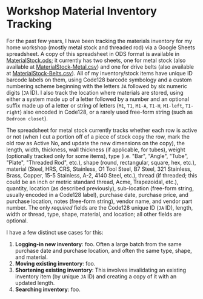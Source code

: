 # Workshop Material Inventory Tracking

For the past few years, I have been tracking the materials inventory for my home workshop (mostly metal stock and threaded rod) via a Google Sheets spreadsheet. A copy of this spreadsheet in ODS format is available in [MaterialStock.ods](./MaterialStock.ods); it currently has two sheets, one for metal stock (also available at [MaterialStock-Metal.csv](./MaterialStock-Metal.csv)) and one for drive belts (also available at [MaterialStock-Belts.csv](./MaterialStock-Belts.csv)). All of my inventory/stock items have unique ID barcode labels on them, using Code128 barcode symbology and a custom numbering scheme beginning with the letters `JA` followed by six numeric digits (`JA` ID). I also track the location where materials are stored, using either a system made up of a letter followed by a number and an optional suffix made up of a letter or string of letters (`M1`, `T1`, `M1-A`, `T1-H`, `M1-left`, `T1-right`) also encoded in Code128, or a rarely used free-form string (such as `Bedroom closet`).

The spreadsheet for metal stock currently tracks whether each row is active or not (when I cut a portion off of a piece of stock copy the row, mark the old row as Active No, and update the new dimensions on the copy), the length, width, thickness, wall thickness (if applicable, for tubes), weight (optionally tracked only for some items), type (i.e. "Bar", "Angle", "Tube", "Plate", "Threaded Rod", etc.), shape (round, rectangular, square, hex, etc.), material (Steel, HRS, CRS, Stainless, O1 Tool Steel, B7 Steel, 321 Stainless, Brass, Copper, 15-5 Stainless, A-2, 4140 Steel, etc.), thread (if threaded; this could be an inch or metric standard thread, Acme, Trapezoidal, etc.), quantity, location (as described previously), sub-location (free-form string, usually encoded in a Code128 label), purchase date, purchase price, and purchase location, notes (free-form string), vendor name, and vendor part number. The only _required_ fields are the Code128 unique ID (`JA` ID), length, width or thread, type, shape, material, and location; all other fields are optional.

I have a few distinct use cases for this:

1. **Logging-in new inventory**: foo. Often a large batch from the same purchase date and purchase location, and often the same type, shape, and material.
2. **Moving existing inventory**: foo.
3. **Shortening existing inventory**: This involves invalidating an existing inventory item (by unique `JA` ID) and creating a copy of it with an updated length.
4. **Searching inventory**: foo.